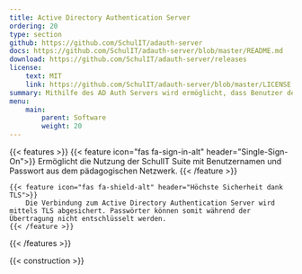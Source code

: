 ```yaml
---
title: Active Directory Authentication Server
ordering: 20
type: section
github: https://github.com/SchulIT/adauth-server
docs: https://github.com/SchulIT/adauth-server/blob/master/README.md
download: https://github.com/SchulIT/adauth-server/releases
license:
    text: MIT
    link: https://github.com/SchulIT/adauth-server/blob/master/LICENSE.md
summary: Mithilfe des AD Auth Servers wird ermöglicht, dass Benutzer den Benutzernamen und das Passwort aus dem Active Directory nutzen können.
menu:
    main:
        parent: Software
        weight: 20
---
```


{{< features >}}
    {{< feature icon="fas fa-sign-in-alt" header="Single-Sign-On">}}
        Ermöglicht die Nutzung der SchulIT Suite mit Benutzernamen und Passwort aus dem pädagogischen Netzwerk. 
    {{< /feature >}}

    {{< feature icon="fas fa-shield-alt" header="Höchste Sicherheit dank TLS">}}
        Die Verbindung zum Active Directory Authentication Server wird mittels TLS abgesichert. Passwörter können somit während der Übertragung nicht entschlüsselt werden.
    {{< /feature >}}
{{< /features >}}

{{< construction >}}